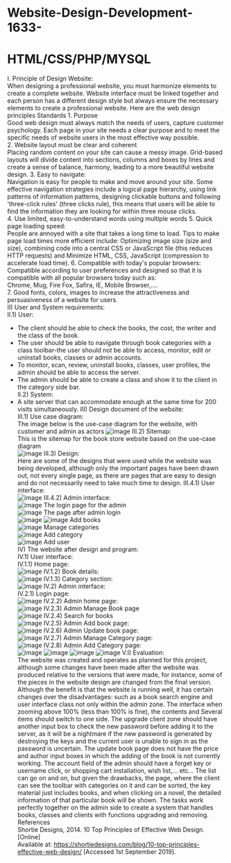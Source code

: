 # Website-Design-Development-1633-
<h1>HTML/CSS/PHP/MYSQL</h1>

I.  	Principle of Design Website:    
 When designing a professional website, you must harmonize elements to create a complete website. Website interface must be linked together and each person has a different design style but always ensure the necessary elements to create a professional website. Here are the web design principles Standards  1. Purpose  
Good web design must always match the needs of users, capture customer psychology. Each page in your site needs a clear purpose and to meet the specific needs of website users in the most effective way possible.  
2. Website layout must be clear and coherent  
Placing random content on your site can cause a messy image. Grid-based layouts will divide content into sections, columns and boxes by lines and create a sense of balance, harmony, leading to a more beautiful website design.  3. Easy to navigate:  
Navigation is easy for people to make and move around your site. Some effective navigation strategies include a logical page hierarchy, using link patterns of information patterns, designing clickable buttons and following 'three-click rules' (three clicks rule), this means that users will be able to find the information they are looking for within three mouse clicks.  
4. Use limited, easy-to-understand words using multiple words 5. Quick page loading speed:  
People are annoyed with a site that takes a long time to load. Tips to make page load times more efficient include: Optimizing image size (size and size), combining code into a central CSS or JavaScript file (this reduces HTTP requests) and Minimize HTML, CSS, JavaScript (compression to accelerate load time).  6. Compatible with today's popular browsers:  
Compatible according to user preferences and designed so that it is compatible with all popular browsers today such as:  
Chrome, Mug, Fire Fox, Safira, IE, Mobile Browser,….  
7. Good fonts, colors, images to increase the attractiveness and persuasiveness of a website for users.  
 II)  	User and System requirements:  
II.1) User: 
-	The client should be able to check the books, the cost, the writer and the class of the book.  
-	The user should be able to navigate through book categories with a class toolbar-the user should not be able to access, monitor, edit or uninstall books, classes or admin accounts.   
-	To monitor, scan, review, uninstall books, classes, user profiles, the admin should be able to access the server.  
-	The admin should be able to create a class and show it to the client in the category side bar.  
II.2) System:  
 - A site server that can accommodate enough at the same time for 200 visits simultaneously. III) Design document of the website:  
III.1) Use case diagram:  
The image below is the use-case diagram for the website, with customer and admin as actors 
![image](https://user-images.githubusercontent.com/94780400/144750822-eefc1873-549b-4ce8-9bba-5f5da04df00f.png)
III.2) Sitemap:  
This is the sitemap for the book store website based on the use-case diagram   
![image](https://user-images.githubusercontent.com/94780400/144750834-5c7a5e9d-f0e8-4807-a413-f91fe0387c41.png)
III.3) Design:  
Here are some of the designs that were used while the website was being developed, although only the important pages have been drawn out, not every single page, as there are pages that are easy to design and do not necessarily need to take much time to design. 
III.4.1) User interface:  
![image](https://user-images.githubusercontent.com/94780400/144750847-4fc533a3-faa2-4ab9-801b-31b5c3382b32.png)
III.4.2) Admin interface:  
![image](https://user-images.githubusercontent.com/94780400/144750855-cc0ae7c9-33eb-43bb-8e81-f4ac9bea6a27.png)
The login page for the admin  
![image](https://user-images.githubusercontent.com/94780400/144750866-ca8b77a8-cc60-4128-acf0-4079eb03410d.png)
The page after admin login  
![image](https://user-images.githubusercontent.com/94780400/144750880-859f21a3-9a0d-47ab-946c-a7c7b5323b5d.png)
![image](https://user-images.githubusercontent.com/94780400/144750886-a0131e2c-dd46-4b8e-8e91-0a7cb4d473fc.png)
Add books  
![image](https://user-images.githubusercontent.com/94780400/144750891-26b869e1-d917-40da-ba5f-35667c40701e.png)
Manage categories  
![image](https://user-images.githubusercontent.com/94780400/144750901-d40c1c74-bb2c-44a5-aaef-d0a2535f7291.png)
Add category  
![image](https://user-images.githubusercontent.com/94780400/144750909-c5321545-05be-4b4c-ba91-888bd3ba2001.png)
Add user  
IV)  The website after design and program:  
IV.1) User interface:  
IV.1.1) Home page:  
![image](https://user-images.githubusercontent.com/94780400/144750925-fcea4a32-92b5-4291-8824-0519f17db248.png)
IV.1.2) Book details:  
![image](https://user-images.githubusercontent.com/94780400/144750943-6f593282-55cb-4809-bcb3-6f8bbc727519.png)
IV.1.3) Category section:  
![image](https://user-images.githubusercontent.com/94780400/144750952-4e26b799-0b86-4415-9b24-484a59b75a76.png)
IV.2) Admin interface:  
IV.2.1) Login page:  
![image](https://user-images.githubusercontent.com/94780400/144750962-19b526f5-1f58-44e3-b3fb-6936b659c163.png)
IV.2.2) Admin home page:  
![image](https://user-images.githubusercontent.com/94780400/144750972-4dff5fa0-4bd4-4f2d-8773-824ddb75fe3a.png)
IV.2.3) Admin Manage Book page  
![image](https://user-images.githubusercontent.com/94780400/144750994-53f2bfbf-417c-43d4-8bd7-83947d1f7eb0.png)
IV.2.4) Search for books  
![image](https://user-images.githubusercontent.com/94780400/144751000-74818622-db40-43ba-b0f1-cc2be1e88a8d.png)
IV.2.5) Admin Add book page:  
![image](https://user-images.githubusercontent.com/94780400/144751011-55b5c7ad-280b-4aa4-bcc0-fdaab086c2ee.png)
IV.2.6) Admin Update book page:  
![image](https://user-images.githubusercontent.com/94780400/144751017-9147cc74-af04-4594-8c60-9bf3c0d20e71.png)
IV.2.7) Admin Manage Category page:  
![image](https://user-images.githubusercontent.com/94780400/144751028-2efd7390-9fed-4f66-a633-9b4b31d4cdda.png)
IV.2.8) Admin Add Category page:  
![image](https://user-images.githubusercontent.com/94780400/144751036-7c751df6-fa8e-421f-b0ba-66c8352ce89b.png)
![image](https://user-images.githubusercontent.com/94780400/144751039-20d1fe44-f3a0-4f6e-ab76-85fa29e5bb32.png)
![image](https://user-images.githubusercontent.com/94780400/144751043-f558ef93-1ce5-4ba9-9c54-767f53294d2e.png)
![image](https://user-images.githubusercontent.com/94780400/144751046-e49b2546-fdf1-4fdf-bb67-4d3b4e9b95db.png)
V.I) Evaluation:  
The website was created and operates as planned for this project, although some changes have been made after the website was produced relative to the versions that were made, for instance, some of the pieces in the website design are changed from the final version. Although the benefit is that the website is running well, it has certain changes over the disadvantages: such as a book search engine and user interface class not only within the admin zone. The interface when zooming above 100% (less than 100% is fine), the contents and Several items should switch to one side. The upgrade client zone should have another input box to check the new password before adding it to the server, as it will be a nightmare if the new password is generated by destroying the keys and the current user is unable to sign in as the password is uncertain. The update book page does not have the price and author input boxes in which the adding of the book is not currently working. The account field of the admin should have a forget key or username click, or shopping cart installation, wish list,... etc... 
The list can go on and on, but given the drawbacks, the page, where the client can see the toolbar with categories on it and can be sorted, the key material just includes books, and when clicking on a novel, the detailed information of that particular book will be shown. The tasks work perfectly together on the admin side to create a system that handles books, classes and clients with functions upgrading and removing. 
References  
Shortie Designs, 2014. 10 Top Principles of Effective Web Design. [Online]   
Available at: https://shortiedesigns.com/blog/10-top-principles-effective-web-design/ [Accessed 1st September 2019].  

